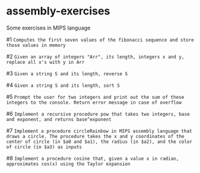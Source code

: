 # assembly-exercises
Some exercises in MIPS language

#1 
  `Computes the first seven values of the fibonacci sequence and store those values in memory`
  
#2
  `Given an array of integers "Arr", its length, integers x and y, replace all x's with y in Arr`
  
#3
  `Given a string S and its length, reverse S`
  
#4 
  `Given a string S and its length, sort S`
  
#5
  `Prompt the user for two integers and print out the sum of these integers to the console.
   Return error message in case of overflow`
   
#6
  `Implement a recursive procedure pow that takes two integers, base and exponent, and returns base^exponent`
  
#7 
  `Implement a procedure circleRainbow in MIPS assembly language that draws a circle.
  The procedure takes the x and y coordinates of the center of circle (in $a0 and $a1),
  the radius (in $a2), and
  the color of circle (in $a3) as inputs`
  
#8
  `Implement a procedure cosine that, given a value x
   in radian, approximates cos(x) using the Taylor expansion`
